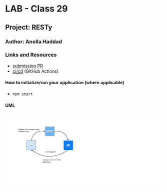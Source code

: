 # LAB - Class 29

## Project: RESTy

### Author: Anolla Haddad

### Links and Resources

- [submission PR](https://github.com/401-advanced-javascript-Anolla/resty/pull/4)
- [ci/cd](https://github.com/401-advanced-javascript-Anolla/resty/runs/824299998) (GitHub Actions)
<!-- - [back-end server url](http://xyz.com) (when applicable)
- [front-end application](http://xyz.com) (when applicable) -->

<!-- ### Setup

#### `.env` requirements (where applicable)

i.e.

- `PORT` - Port Number
- `MONGODB_URI` - URL to the running mongo instance/db -->

#### How to initialize/run your application (where applicable)

- `npm start`

<!-- #### How to use your library (where applicable)

#### Tests

- How do you run tests?
- Any tests of note?
- Describe any tests that you did not complete, skipped, etc -->

#### UML

![UML diagram ](./UML/lab26.png)
